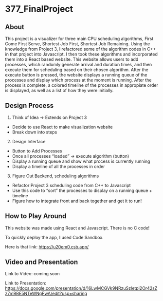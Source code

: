 # 377_FinalProject

## About
This project is a visualizer for three main CPU scheduling algorithms, First Come First Serve, Shortest Job First, Shortest Job Remaining. Using the knowledge from Project 3, I refactored some of the algorithm codes in C++ in that project into Javascript. I then took these algorithms and incorporated them into a React based website. This website allows users to add processes, which randomly generate arrival and duration times, and then execute them for scheduling based on their chosen algorithm. After the execute button is pressed, the website displays a running queue of the processes and display which process at the moment is running. After the process is complete, a colored timeline of the processes in appropiate order is displayed, as well as a list of how they were initially. 

## Design Process
1. Think of Idea → Extends on Project 3
  - Decide to use React to make visualization website
  - Break down into steps
2. Design Interface
  - Button to Add Processes
  - Once all processes “loaded” -> execute algorithm (button)
  - Display a running queue and show what process is currently running
  - Display a timeline of all the processes in order
3. Figure Out Backend, scheduling algorithms
  - Refactor Project 3 scheduling code from C++ to Javascript 
  - Use this code to “sort” the processes to display on a running queue + timeline
  - Figure how to integrate front and back together and get it to run!

## How to Play Around
 This website was made using React and Javascript. There is no C code!
 
 To quickly deploy the app, I used Code Sandbox. 
 
 Here is that link: https://u20em0.csb.app/ 
 
 ## Video and Presentation
 Link to Video: coming soon
 
 Link to Presentation: https://docs.google.com/presentation/d/16LwMCGVk9NRzuSzIetpi2Or42sZz7mBBE5NTeWNgFwA/edit?usp=sharing 


